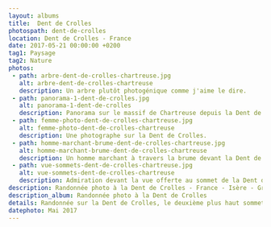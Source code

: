 ```yaml
---
layout: albums
title:  Dent de Crolles
photospath: dent-de-crolles
location: Dent de Crolles - France
date: 2017-05-21 00:00:00 +0200
tag1: Paysage
tag2: Nature
photos:
 - path: arbre-dent-de-crolles-chartreuse.jpg
   alt: arbre-dent-de-crolles-chartreuse
   description: Un arbre plutôt photogénique comme j'aime le dire.
 - path: panorama-1-dent-de-crolles.jpg
   alt: panorama-1-dent-de-crolles
   description: Panorama sur le massif de Chartreuse depuis la Dent de Crolles.
 - path: femme-photo-dent-de-crolles-chartreuse.jpg
   alt: femme-photo-dent-de-crolles-chartreuse
   description: Une photographe sur la Dent de Crolles.
 - path: homme-marchant-brume-dent-de-crolles-chartreuse.jpg
   alt: homme-marchant-brume-dent-de-crolles-chartreuse
   description: Un homme marchant à travers la brume devant la Dent de Crolles.
 - path: vue-sommets-dent-de-crolles-chartreuse.jpg
   alt: vue-sommets-dent-de-crolles-chartreuse
   description: Admiration devant la vue offerte au sommet de la Dent de Crolles.
description: Randonnée photo à la Dent de Crolles - France - Isère - Grenoble - Photographies
description_album: Randonnée photo à la Dent de Crolles
details: Randonnée sur la Dent de Crolles, le deuxième plus haut sommet du massif de Chartreuse. Ma préferée pour les paysages aux alentours de Grenoble. Beaucoup de contrastes entre le coté rocailleux du sommet et le coté très dense des forêts du massif. Avec un peu de chance vous pourrez apercevoir des chamois.
datephoto: Mai 2017
---
```


